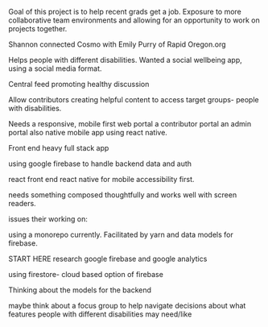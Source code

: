 Goal of this project is to help recent grads get a job.
Exposure to more collaborative team environments and allowing for an opportunity to work on projects together.

Shannon connected Cosmo with Emily Purry of Rapid Oregon.org

Helps people with different disabilities.  Wanted a social wellbeing app, using a social media format.

Central feed promoting healthy discussion

Allow contributors creating helpful content to access target groups- people with disabilities.

Needs a responsive, mobile first web portal
a contributor portal
an admin portal
also native mobile app using react native.

Front end heavy full stack app

using google firebase to handle backend data and auth

react front end
react native for mobile
accessibility first.

needs something composed thoughtfully and works well with screen readers.

issues their working on:

using a monorepo currently.  Facilitated by yarn and data models for firebase.

START HERE
research google firebase and google analytics

using firestore- cloud based option of firebase

Thinking about the models for the backend

maybe think about a focus group to help navigate decisions about what features people with different disabilities may need/like
